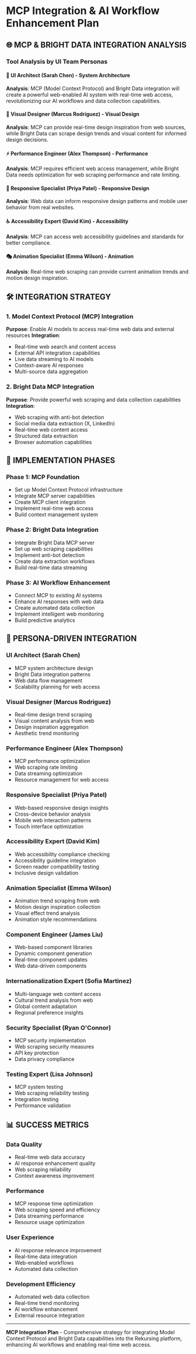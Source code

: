 # MCP Integration & AI Workflow Enhancement Plan

## 🌐 **MCP & BRIGHT DATA INTEGRATION ANALYSIS**

### **Tool Analysis by UI Team Personas**

#### **🎯 UI Architect (Sarah Chen) - System Architecture**
**Analysis**: MCP (Model Context Protocol) and Bright Data integration will create a powerful web-enabled AI system with real-time web access, revolutionizing our AI workflows and data collection capabilities.

#### **🎨 Visual Designer (Marcus Rodriguez) - Visual Design**
**Analysis**: MCP can provide real-time design inspiration from web sources, while Bright Data can scrape design trends and visual content for informed design decisions.

#### **⚡ Performance Engineer (Alex Thompson) - Performance**
**Analysis**: MCP requires efficient web access management, while Bright Data needs optimization for web scraping performance and rate limiting.

#### **📱 Responsive Specialist (Priya Patel) - Responsive Design**
**Analysis**: Web data can inform responsive design patterns and mobile user behavior from real websites.

#### **♿ Accessibility Expert (David Kim) - Accessibility**
**Analysis**: MCP can access web accessibility guidelines and standards for better compliance.

#### **🎭 Animation Specialist (Emma Wilson) - Animation**
**Analysis**: Real-time web scraping can provide current animation trends and motion design inspiration.

## 🛠️ **INTEGRATION STRATEGY**

### **1. Model Context Protocol (MCP) Integration**
**Purpose**: Enable AI models to access real-time web data and external resources
**Integration**: 
- Real-time web search and content access
- External API integration capabilities
- Live data streaming to AI models
- Context-aware AI responses
- Multi-source data aggregation

### **2. Bright Data MCP Integration**
**Purpose**: Provide powerful web scraping and data collection capabilities
**Integration**:
- Web scraping with anti-bot detection
- Social media data extraction (X, LinkedIn)
- Real-time web content access
- Structured data extraction
- Browser automation capabilities

## 🚀 **IMPLEMENTATION PHASES**

### **Phase 1: MCP Foundation**
- Set up Model Context Protocol infrastructure
- Integrate MCP server capabilities
- Create MCP client integration
- Implement real-time web access
- Build context management system

### **Phase 2: Bright Data Integration**
- Integrate Bright Data MCP server
- Set up web scraping capabilities
- Implement anti-bot detection
- Create data extraction workflows
- Build real-time data streaming

### **Phase 3: AI Workflow Enhancement**
- Connect MCP to existing AI systems
- Enhance AI responses with web data
- Create automated data collection
- Implement intelligent web monitoring
- Build predictive analytics

## 🎯 **PERSONA-DRIVEN INTEGRATION**

### **UI Architect (Sarah Chen)**
- MCP system architecture design
- Bright Data integration patterns
- Web data flow management
- Scalability planning for web access

### **Visual Designer (Marcus Rodriguez)**
- Real-time design trend scraping
- Visual content analysis from web
- Design inspiration aggregation
- Aesthetic trend monitoring

### **Performance Engineer (Alex Thompson)**
- MCP performance optimization
- Web scraping rate limiting
- Data streaming optimization
- Resource management for web access

### **Responsive Specialist (Priya Patel)**
- Web-based responsive design insights
- Cross-device behavior analysis
- Mobile web interaction patterns
- Touch interface optimization

### **Accessibility Expert (David Kim)**
- Web accessibility compliance checking
- Accessibility guideline integration
- Screen reader compatibility testing
- Inclusive design validation

### **Animation Specialist (Emma Wilson)**
- Animation trend scraping from web
- Motion design inspiration collection
- Visual effect trend analysis
- Animation style recommendations

### **Component Engineer (James Liu)**
- Web-based component libraries
- Dynamic component generation
- Real-time component updates
- Web data-driven components

### **Internationalization Expert (Sofia Martinez)**
- Multi-language web content access
- Cultural trend analysis from web
- Global content adaptation
- Regional preference insights

### **Security Specialist (Ryan O'Connor)**
- MCP security implementation
- Web scraping security measures
- API key protection
- Data privacy compliance

### **Testing Expert (Lisa Johnson)**
- MCP system testing
- Web scraping reliability testing
- Integration testing
- Performance validation

## 📊 **SUCCESS METRICS**

### **Data Quality**
- Real-time web data accuracy
- AI response enhancement quality
- Web scraping reliability
- Context awareness improvement

### **Performance**
- MCP response time optimization
- Web scraping speed and efficiency
- Data streaming performance
- Resource usage optimization

### **User Experience**
- AI response relevance improvement
- Real-time data integration
- Web-enabled workflows
- Automated data collection

### **Development Efficiency**
- Automated web data collection
- Real-time trend monitoring
- AI workflow enhancement
- External resource integration

---

**MCP Integration Plan** - Comprehensive strategy for integrating Model Context Protocol and Bright Data capabilities into the Rekursing platform, enhancing AI workflows and enabling real-time web access. 